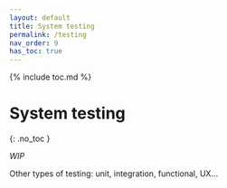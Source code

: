 ```yaml
---
layout: default
title: System testing
permalink: /testing
nav_order: 9
has_toc: true
---
```


{% include toc.md %}

# System testing
{: .no_toc }

_WIP_

Other types of testing: unit, integration, functional, UX...